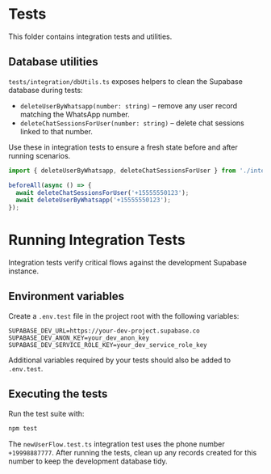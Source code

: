 # Tests

This folder contains integration tests and utilities.

## Database utilities

`tests/integration/dbUtils.ts` exposes helpers to clean the Supabase database during tests:

- `deleteUserByWhatsapp(number: string)` – remove any user record matching the WhatsApp number.
- `deleteChatSessionsForUser(number: string)` – delete chat sessions linked to that number.

Use these in integration tests to ensure a fresh state before and after running scenarios.

```ts
import { deleteUserByWhatsapp, deleteChatSessionsForUser } from './integration/dbUtils';

beforeAll(async () => {
  await deleteChatSessionsForUser('+15555550123');
  await deleteUserByWhatsapp('+15555550123');
});
```

# Running Integration Tests

Integration tests verify critical flows against the development Supabase instance.

## Environment variables
Create a `.env.test` file in the project root with the following variables:

```env
SUPABASE_DEV_URL=https://your-dev-project.supabase.co
SUPABASE_DEV_ANON_KEY=your_dev_anon_key
SUPABASE_DEV_SERVICE_ROLE_KEY=your_dev_service_role_key
```

Additional variables required by your tests should also be added to `.env.test`.

## Executing the tests
Run the test suite with:

```bash
npm test
```

The `newUserFlow.test.ts` integration test uses the phone number `+19998887777`. After running the tests, clean up any records created for this number to keep the development database tidy.

